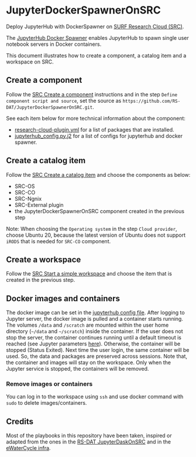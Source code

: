# JupyterDockerSpawnerOnSRC
Deploy JupyterHub with DockerSpawner on [SURF Research Cloud
(SRC)](https://servicedesk.surf.nl/wiki/display/WIKI/SURF+Research+Cloud).

The [JupyterHub Docker
Spawner](https://jupyterhub-dockerspawner.readthedocs.io/en/latest/) enables
JupyterHub to spawn single user notebook servers in Docker containers.

This document illustrates how to create a component, a catalog item and a
workspace on SRC.

## Create a component

Follow the [SRC Create a
component](https://servicedesk.surf.nl/wiki/display/WIKI/Create+a+component)
instructions and in the step `Define component script and source`, set the
source as `https://github.com/RS-DAT/JupyterDockerSpawnerOnSRC.git`.

See each item below for more technical information about the component:

- [research-cloud-plugin.yml](https://github.com/RS-DAT/JupyterDockerSpawnerOnSRC/blob/main/research-cloud-plugin.yml) for a list of
  packages that are installed.
- [jupyterhub_config.py.j2](https://github.com/RS-DAT/JupyterDockerSpawnerOnSRC/blob/main/roles/jupyter/templates/jupyterhub_config.py.j2)
  for a list of configs for jupyterhub and docker spawner.

## Create a catalog item

Follow the [SRC Create a catalog item](https://servicedesk.surf.nl/wiki/display/WIKI/Create+a+catalog+item) and choose the components as below:

- SRC-OS
- SRC-CO
- SRC-Ngnix
- SRC-External plugin
- the JupyterDockerSpawnerOnSRC component created in the previous step

Note: When choosing the `Operating system` in the step `Cloud provider`, choose
Ubuntu 20, because the latest version of Ubuntu does not support `iRODS` that is
needed for `SRC-CO` component.

## Create a workspace

Follow the [SRC Start a simple workspace](https://servicedesk.surf.nl/wiki/display/WIKI/Start+a+simple+workspace) and choose the item that is created in the previous step.

## Docker images and containers

The docker image can be set in the [jupyterhub config
file](https://github.com/RS-DAT/JupyterDockerSpawnerOnSRC/blob/main/roles/jupyter/templates/jupyterhub_config.py.j2). After logging to
Jupyter server, the docker image is pulled and a container starts running.
The volumes `/data` and `/scratch` are mounted within the user home directory (`~/data` and `~/scratch`)
inside the container. If the user does not stop the server, the container
continues running until a default timeout is reached (see Jupyter parameters [here](https://github.com/RS-DAT/JupyterDockerSpawnerOnSRC/blob/main/roles/jupyter/defaults/main.yml)). Otherwise, the container will be stopped (Status Exited).
Next time the user login, the same container will be used. So, the data and packages are preserved across sessions.
Note that, the container and images will stay on the workspace.
Only when the Jupyter service is stopped, the containers will be removed.

### Remove images or containers

You can log in to the workspace using `ssh` and use docker command with `sudo`
to delete images/containers.

## Credits

Most of the playbooks in this repository have been taken, inspired or adapted from the ones in the [RS-DAT JupyterDaskOnSRC](https://github.com/RS-DAT/JupyterDaskOnSRC) and in the [eWaterCycle infra](https://github.com/eWaterCycle/infra).
